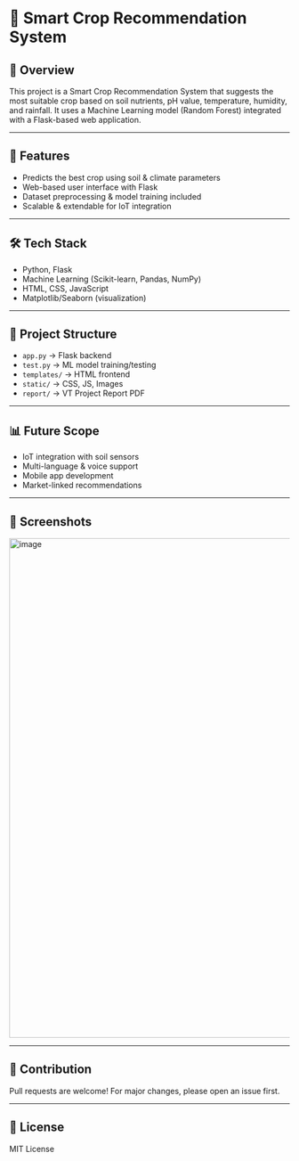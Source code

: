 # 🌱 Smart Crop Recommendation System

## 📌 Overview
This project is a Smart Crop Recommendation System that suggests the most suitable crop
based on soil nutrients, pH value, temperature, humidity, and rainfall. 
It uses a Machine Learning model (Random Forest) integrated with a Flask-based web application.

---

## 🚀 Features
- Predicts the best crop using soil & climate parameters
- Web-based user interface with Flask
- Dataset preprocessing & model training included
- Scalable & extendable for IoT integration

---

## 🛠️ Tech Stack
- Python, Flask
- Machine Learning (Scikit-learn, Pandas, NumPy)
- HTML, CSS, JavaScript
- Matplotlib/Seaborn (visualization)

---

## 📂 Project Structure
- `app.py` → Flask backend
- `test.py` → ML model training/testing
- `templates/` → HTML frontend
- `static/` → CSS, JS, Images
- `report/` → VT Project Report PDF

---

## 📊 Future Scope
- IoT integration with soil sensors
- Multi-language & voice support
- Mobile app development
- Market-linked recommendations

---

## 📸 Screenshots
<img width="1235" height="897" alt="image" src="https://github.com/user-attachments/assets/bcee1442-de9d-4ad6-84f4-330dd4d46b3d" />


---

## 🤝 Contribution
Pull requests are welcome! For major changes, please open an issue first.

---

## 📜 License
MIT License
